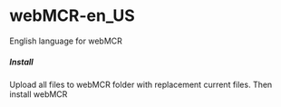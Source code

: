 webMCR-en_US
============

English language for webMCR


##### Install #####

Upload all files to webMCR folder with replacement current files. Then install webMCR
